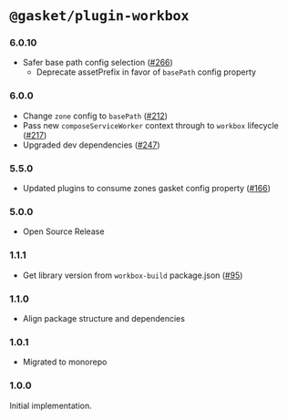 # `@gasket/plugin-workbox`

### 6.0.10

- Safer base path config selection ([#266])
  - Deprecate assetPrefix in favor of `basePath` config property

### 6.0.0

- Change `zone` config to `basePath` ([#212])
- Pass new `composeServiceWorker` context through to `workbox` lifecycle ([#217])
- Upgraded dev dependencies ([#247])

### 5.5.0

- Updated plugins to consume zones gasket config property ([#166])

### 5.0.0

- Open Source Release

### 1.1.1

- Get library version from `workbox-build` package.json ([#95])

### 1.1.0

- Align package structure and dependencies

### 1.0.1

- Migrated to monorepo

### 1.0.0

 Initial implementation.


[#95]:https://github.com/godaddy/gasket/pull/95
[#166]: https://github.com/godaddy/gasket/pull/166
[#212]: https://github.com/godaddy/gasket/pull/212\
[#217]: https://github.com/godaddy/gasket/pull/217
[#247]: https://github.com/godaddy/gasket/pull/247
[#266]: https://github.com/godaddy/gasket/pull/266
